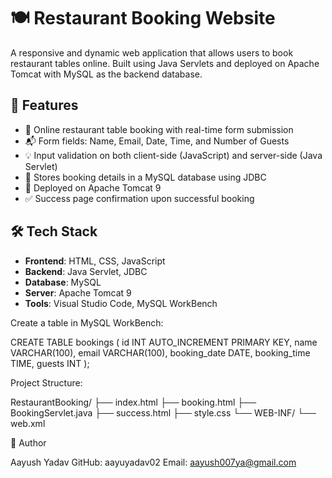 # 🍽️ Restaurant Booking Website

A responsive and dynamic web application that allows users to book restaurant tables online. Built using Java Servlets and deployed on Apache Tomcat with MySQL as the backend database.

## 🚀 Features

- 📅 Online restaurant table booking with real-time form submission
- 📬 Form fields: Name, Email, Date, Time, and Number of Guests
- 💡 Input validation on both client-side (JavaScript) and server-side (Java Servlet)
- 💾 Stores booking details in a MySQL database using JDBC
- 📂 Deployed on Apache Tomcat 9
- ✅ Success page confirmation upon successful booking

## 🛠️ Tech Stack

- **Frontend**: HTML, CSS, JavaScript  
- **Backend**: Java Servlet, JDBC  
- **Database**: MySQL  
- **Server**: Apache Tomcat 9
- **Tools**: Visual Studio Code, MySQL WorkBench

Create a table in MySQL WorkBench:

CREATE TABLE bookings (
  id INT AUTO_INCREMENT PRIMARY KEY,
  name VARCHAR(100),
  email VARCHAR(100),
  booking_date DATE,
  booking_time TIME,
  guests INT
);

Project Structure:

RestaurantBooking/
├── index.html
├── booking.html
├── BookingServlet.java
├── success.html
├── style.css
└── WEB-INF/
    └── web.xml

    
👤 Author

Aayush Yadav
GitHub: aayuyadav02
Email: aayush007ya@gmail.com
